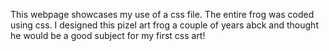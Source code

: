 This webpage showcases my use of a css file. The entire frog was coded using css. I designed this pizel art frog a couple of years abck and thought he would be a good subject for my first css art!